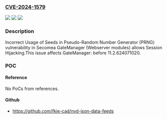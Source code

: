 ### [CVE-2024-1579](https://cve.mitre.org/cgi-bin/cvename.cgi?name=CVE-2024-1579)
![](https://img.shields.io/static/v1?label=Product&message=GateManager&color=blue)
![](https://img.shields.io/static/v1?label=Version&message=0%3C%2011.2.624071020%20&color=brighgreen)
![](https://img.shields.io/static/v1?label=Vulnerability&message=CWE-335%20Incorrect%20Usage%20of%20Seeds%20in%20Pseudo-Random%20Number%20Generator%20(PRNG)&color=brighgreen)

### Description

Incorrect Usage of Seeds in Pseudo-Random Number Generator (PRNG) vulnerability in Secomea GateManager (Webserver modules) allows Session Hijacking.This issue affects GateManager: before 11.2.624071020.

### POC

#### Reference
No PoCs from references.

#### Github
- https://github.com/fkie-cad/nvd-json-data-feeds

